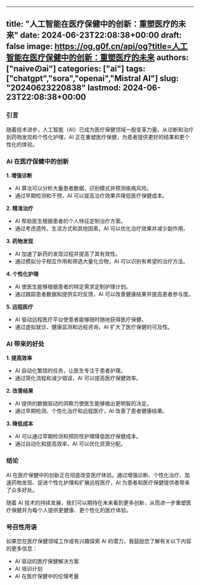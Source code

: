 
---
title: "人工智能在医疗保健中的创新：重塑医疗的未来"
date: 2024-06-23T22:08:38+00:00
draft: false
image: https://og.g0f.cn/api/og?title=人工智能在医疗保健中的创新：重塑医疗的未来
authors: ["naiveのai"]
categories: ["ai"]
tags: ["chatgpt","sora","openai","Mistral AI"]
slug: "20240623220838"
lastmod: 2024-06-23T22:08:38+00:00
---
### 引言

随着技术进步，人工智能（AI）已成为医疗保健领域一股变革力量。从诊断和治疗到药物发现和个性化护理，AI 正在重塑医疗保健，为患者提供更好的结果和更个性化的体验。

### AI 在医疗保健中的创新

**1. 增强诊断**

* AI 算法可以分析大量患者数据，识别模式并预测疾病风险。
* 通过早期检测和干预，AI 可以提高治疗效果并降低医疗保健成本。

**2. 精准治疗**

* AI 帮助医生根据患者的个人特征定制治疗方案。
* 通过考虑遗传、生活方式和其他因素，AI 可以优化治疗效果并减少副作用。

**3. 药物发现**

* AI 加速了新药的发现过程并提高了其有效性。
* 通过模拟分子相互作用和筛选大量化合物，AI 可以识别有希望的治疗方法。

**4. 个性化护理**

* AI 使医生能够根据患者的特定需求定制护理计划。
* 通过跟踪患者数据和提供实时反馈，AI 可以改善健康结果并提高患者参与度。

**5. 远程医疗**

* AI 驱动远程医疗平台使患者能够随时随地获得医疗保健。
* 通过虚拟就诊、健康监测和远程咨询，AI 扩大了医疗保健的可及性。

### AI 带来的好处

**1. 提高效率**

* AI 自动化繁琐的任务，让医生专注于患者护理。
* 通过简化流程和减少错误，AI 可以提高医疗保健效率。

**2. 改善结果**

* AI 提供的数据驱动的洞察力使医生能够做出更明智的决定。
* 通过早期检测、个性化治疗和远程医疗，AI 改善了患者健康结果。

**3. 降低成本**

* AI 可以通过早期检测和预防性护理降低医疗保健成本。
* 通过自动化和提高效率，AI 可以优化资源分配。

### 结论

AI 在医疗保健中的创新正在彻底改变医疗体验。通过增强诊断、个性化治疗、加速药物发现、促进个性化护理和扩展远程医疗，AI 为患者和医疗保健提供者带来了众多好处。

随着 AI 技术的持续发展，我们可以期待在未来看到更多创新，从而进一步重塑医疗保健并为每个人提供更健康、更个性化的医疗体验。

### 号召性用语

如果您在医疗保健领域工作或有兴趣探索 AI 的潜力，我鼓励您了解有关以下内容的更多信息：

* AI 驱动的医疗保健解决方案
* AI 培训计划
* AI 在医疗保健中的伦理考量